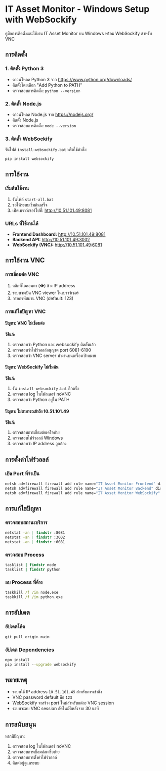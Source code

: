 # IT Asset Monitor - Windows Setup with WebSockify

คู่มือการติดตั้งและใช้งาน IT Asset Monitor บน Windows พร้อม WebSockify สำหรับ VNC

## การติดตั้ง

### 1. ติดตั้ง Python 3
- ดาวน์โหลด Python 3 จาก https://www.python.org/downloads/
- ติดตั้งโดยเลือก "Add Python to PATH"
- ตรวจสอบการติดตั้ง: `python --version`

### 2. ติดตั้ง Node.js
- ดาวน์โหลด Node.js จาก https://nodejs.org/
- ติดตั้ง Node.js
- ตรวจสอบการติดตั้ง: `node --version`

### 3. ติดตั้ง WebSockify
รันไฟล์ `install-websockify.bat` หรือใช้คำสั่ง:
```cmd
pip install websockify
```

## การใช้งาน

### เริ่มต้นใช้งาน
1. รันไฟล์ `start-all.bat`
2. รอให้ระบบเริ่มต้นเสร็จ
3. เปิดเบราว์เซอร์ไปที่: http://10.51.101.49:8081

### URLs ที่ใช้งานได้
- **Frontend Dashboard:** http://10.51.101.49:8081
- **Backend API:** http://10.51.101.49:3002
- **WebSockify (VNC):** http://10.51.101.49:6081

## การใช้งาน VNC

### การเชื่อมต่อ VNC
1. คลิกที่ไอคอนตา (👁️) ข้าง IP address
2. ระบบจะเปิด VNC viewer ในเบราว์เซอร์
3. กรอกรหัสผ่าน VNC (default: 123)

### การแก้ไขปัญหา VNC

#### ปัญหา: VNC ไม่เชื่อมต่อ
**วิธีแก้:**
1. ตรวจสอบว่า Python และ websockify ติดตั้งแล้ว
2. ตรวจสอบว่าไฟร์วอลล์อนุญาต port 6081-6100
3. ตรวจสอบว่า VNC server ทำงานบนเครื่องเป้าหมาย

#### ปัญหา: WebSockify ไม่เริ่มต้น
**วิธีแก้:**
1. รัน `install-websockify.bat` อีกครั้ง
2. ตรวจสอบ log ในโฟลเดอร์ noVNC
3. ตรวจสอบว่า Python อยู่ใน PATH

#### ปัญหา: ไม่สามารถเข้าถึง 10.51.101.49
**วิธีแก้:**
1. ตรวจสอบการเชื่อมต่อเครือข่าย
2. ตรวจสอบไฟร์วอลล์ Windows
3. ตรวจสอบว่า IP address ถูกต้อง

## การตั้งค่าไฟร์วอลล์

### เปิด Port ที่จำเป็น
```cmd
netsh advfirewall firewall add rule name="IT Asset Monitor Frontend" dir=in action=allow protocol=TCP localport=8081
netsh advfirewall firewall add rule name="IT Asset Monitor Backend" dir=in action=allow protocol=TCP localport=3002
netsh advfirewall firewall add rule name="IT Asset Monitor WebSockify" dir=in action=allow protocol=TCP localport=6081
```

## การแก้ไขปัญหา

### ตรวจสอบสถานะบริการ
```cmd
netstat -an | findstr :8081
netstat -an | findstr :3002
netstat -an | findstr :6081
```

### ตรวจสอบ Process
```cmd
tasklist | findstr node
tasklist | findstr python
```

### ลบ Process ที่ค้าง
```cmd
taskkill /f /im node.exe
taskkill /f /im python.exe
```

## การอัปเดต

### อัปเดตโค้ด
```cmd
git pull origin main
```

### อัปเดต Dependencies
```cmd
npm install
pip install --upgrade websockify
```

## หมายเหตุ

- ระบบใช้ IP address `10.51.101.49` สำหรับการเข้าถึง
- VNC password default คือ `123`
- WebSockify จะสร้าง port ใหม่สำหรับแต่ละ VNC session
- ระบบจะลบ VNC session อัตโนมัติหลังจาก 30 นาที

## การสนับสนุน

หากมีปัญหา:
1. ตรวจสอบ log ในโฟลเดอร์ noVNC
2. ตรวจสอบการเชื่อมต่อเครือข่าย
3. ตรวจสอบการตั้งค่าไฟร์วอลล์
4. ติดต่อผู้ดูแลระบบ
